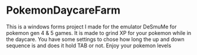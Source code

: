 # PokemonDaycareFarm
This is a windows forms project I made for the emulator DeSmuMe for pokemon gen 4 &amp; 5 games. It is made to grind XP for your pokemon while in the daycare. You have some settings to chose how long the up and down sequence is and does it hold TAB or not. Enjoy your pokemon levels
